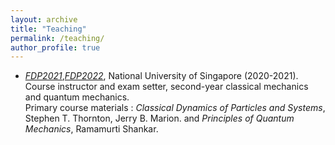 ```yaml
---
layout: archive
title: "Teaching"
permalink: /teaching/
author_profile: true
---
```


- [*FDP2021*](https://nusmods.com/courses/FDP2021/special-physics-class-1-2),[*FDP2022*](https://nusmods.com/courses/FDP2022/special-physics-class-3), National University of Singapore (2020-2021). <br> Course instructor and exam setter, second-year classical mechanics and quantum mechanics.   
Primary course materials : *Classical Dynamics of Particles and Systems*, Stephen T. Thornton, Jerry B. Marion. and *Principles of Quantum Mechanics*, Ramamurti Shankar.  
